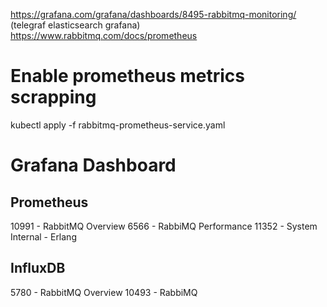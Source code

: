 

https://grafana.com/grafana/dashboards/8495-rabbitmq-monitoring/ (telegraf elasticsearch grafana)
https://www.rabbitmq.com/docs/prometheus

# Enable prometheus metrics scrapping
kubectl apply -f rabbitmq-prometheus-service.yaml

# Grafana Dashboard
## Prometheus
10991 - RabbitMQ Overview
6566 - RabbiMQ Performance
11352 - System Internal - Erlang
## InfluxDB
5780 - RabbitMQ Overview
10493 - RabbiMQ
